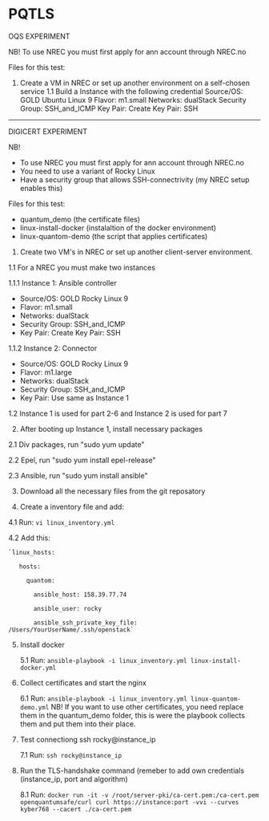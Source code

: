 # PQTLS

OQS EXPERIMENT

NB! To use NREC you must first apply for ann account through NREC.no

Files for this test:

1. Create a VM in NREC or set up another environment on a self-chosen service
  1.1 Build a Instance with the following credential
       Source/OS: GOLD Ubuntu Linux 9
       Flavor: m1.small
       Networks: dualStack
       Security Group: SSH_and_ICMP
       Key Pair: Create Key Pair: SSH





- - - - - - - - - - - - - - - - - - - - - - - - - - - - - - - - - - - - - - - - - - - - - - - - - - - - - - - - - - - - - - 

DIGICERT EXPERIMENT

NB! 
- To use NREC you must first apply for ann account through NREC.no
- You need to use a variant of Rocky Linux 
- Have a security group that allows SSH-connectrivity (my NREC setup enables this)

Files for this test:
- quantum_demo (the certificate files)
- linux-install-docker (instalaltion of the docker environment)
- linux-quantom-demo (the script that applies certificates)


1. Create two VM's in NREC or set up another client-server environment.

1.1 For a NREC you must make two instances

1.1.1 Instance 1: Ansible controller
- Source/OS: GOLD Rocky Linux 9
- Flavor: m1.small
- Networks: dualStack
- Security Group: SSH_and_ICMP
- Key Pair: Create Key Pair: SSH

1.1.2 Instance 2: Connector
- Source/OS: GOLD Rocky Linux 9
- Flavor: m1.large
- Networks: dualStack
- Security Group: SSH_and_ICMP
- Key Pair: Use same as Instance 1
   
1.2 Instance 1 is used for part 2-6 and Instance 2 is used for part 7


2. After booting up Instance 1, install necessary packages

  2.1 Div packages, run "sudo yum update"
  
  2.2 Epel, run "sudo yum install epel-release"

  2.3 Ansible, run "sudo yum install ansible"


3. Download all the necessary files from the git reposatory

4. Create a inventory file and add:

  4.1 Run: `vi linux_inventory.yml`

  4.2 Add this: 

    `linux_hosts:

       hosts:

         quantom:

           ansible_host: 158.39.77.74

           ansible_user: rocky

           ansible_ssh_private_key_file: /Users/YourUserName/.ssh/openstack`


5. Install docker

   5.1 Run: `ansible-playbook -i linux_inventory.yml linux-install-docker.yml`


6. Collect certificates and start the nginx 

   6.1 Run: `ansible-playbook -i linux_inventory.yml linux-quantom-demo.yml`
   NB! If you want to use other certificates, you need replace them in the quantum_demo folder,
   this is were the playbook collects them and put them into their place.


7. Test connectiong ssh rocky@instance_ip

   7.1 Run: `ssh rocky@instance_ip`


8. Run the TLS-handshake command (remeber to add own credentials (instance_ip, port and algorithm)

   8.1 Run: `docker run -it -v /root/server-pki/ca-cert.pem:/ca-cert.pem openquantumsafe/curl curl https://instance:port -vvi --curves kyber768 --cacert ./ca-cert.pem`

